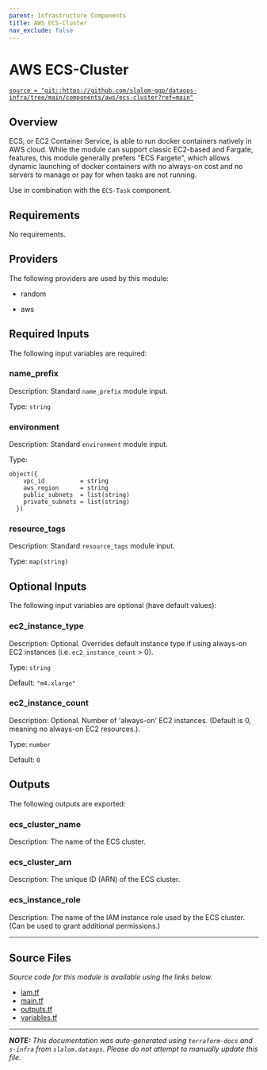 ```yaml
---
parent: Infrastructure Components
title: AWS ECS-Cluster
nav_exclude: false
---
```

# AWS ECS-Cluster

[`source = "git::https://github.com/slalom-ggp/dataops-infra/tree/main/components/aws/ecs-cluster?ref=main"`](https://github.com/slalom-ggp/dataops-infra/tree/main/components/aws/ecs-cluster)

## Overview


ECS, or EC2 Container Service, is able to run docker containers natively in AWS cloud. While the module can support classic EC2-based and Fargate,
features, this module generally prefers "ECS Fargete", which allows dynamic launching of docker containers with no always-on cost and no servers
to manage or pay for when tasks are not running.

Use in combination with the `ECS-Task` component.

## Requirements

No requirements.

## Providers

The following providers are used by this module:

- random

- aws

## Required Inputs

The following input variables are required:

### name\_prefix

Description: Standard `name_prefix` module input.

Type: `string`

### environment

Description: Standard `environment` module input.

Type:

```hcl
object({
    vpc_id          = string
    aws_region      = string
    public_subnets  = list(string)
    private_subnets = list(string)
  })
```

### resource\_tags

Description: Standard `resource_tags` module input.

Type: `map(string)`

## Optional Inputs

The following input variables are optional (have default values):

### ec2\_instance\_type

Description: Optional. Overrides default instance type if using always-on EC2 instances (i.e. `ec2_instance_count` > 0).

Type: `string`

Default: `"m4.xlarge"`

### ec2\_instance\_count

Description: Optional. Number of 'always-on' EC2 instances. (Default is 0, meaning no always-on EC2 resources.).

Type: `number`

Default: `0`

## Outputs

The following outputs are exported:

### ecs\_cluster\_name

Description: The name of the ECS cluster.

### ecs\_cluster\_arn

Description: The unique ID (ARN) of the ECS cluster.

### ecs\_instance\_role

Description: The name of the IAM instance role used by the ECS cluster. (Can be used to grant additional permissions.)

---------------------

## Source Files

_Source code for this module is available using the links below._

* [iam.tf](https://github.com/slalom-ggp/dataops-infra/tree/main//components/aws/ecs-cluster/iam.tf)
* [main.tf](https://github.com/slalom-ggp/dataops-infra/tree/main//components/aws/ecs-cluster/main.tf)
* [outputs.tf](https://github.com/slalom-ggp/dataops-infra/tree/main//components/aws/ecs-cluster/outputs.tf)
* [variables.tf](https://github.com/slalom-ggp/dataops-infra/tree/main//components/aws/ecs-cluster/variables.tf)

---------------------

_**NOTE:** This documentation was auto-generated using
`terraform-docs` and `s-infra` from `slalom.dataops`.
Please do not attempt to manually update this file._

